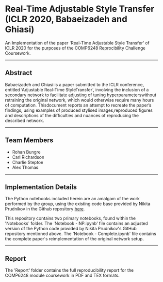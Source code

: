 # Real-Time Adjustable Style Transfer (ICLR 2020, Babaeizadeh and Ghiasi)
An Implementation of the paper 'Real-Time Adjustable Style Transfer' of ICLR 2020 for the purposes of the COMP6248 Reprocibility Challenge Coursework.

---
## Abstract
Babaeizadeh and Ghiasi is a paper submitted to the ICLR conference, entitled ‘Adjustable Real-Time StyleTransfer’,  involving  the  inclusion  of  a  secondary  network  to  facilitate  adjusting  of  tuning  hyperparameterswithout  retraining  the  original  network,  which  would  otherwise  require  many  hours  of  computation.   Thisdocument  reports  an  attempt  to  recreate  the  paper’s  findings,  using  examples  of  produced  stylised  images,reproduced figures and descriptions of the difficulties and nuances of reproducing the described network.

---
## Team Members
- Rohan Bungre
- Carl Richardson
- Charlie Steptoe
- Alex Thomas

---

## Implementation Details
The Python notebooks included herein are an amalgam of the work performed by the group, using the existing code base provided by Nikita Prudnikov in the Github repository [here](https://github.com/gnhdnb/adjustable-real-time-style-transfer).

This repository contains two primary notebooks, found within the 'Notebooks' folder. The 'Notebook - NP.ipynb' file contains an adjusted version of the Python code provided by Nikita Prudnikov's GitHub repository mentioned above. The 'Notebook - Complete.ipynb' file contains the complete paper's reimplementation of the original network setup.

---

## Report
The 'Report' folder contains the full reproducibility report for the COMP6248 module coursework in PDF and TEX formats.
